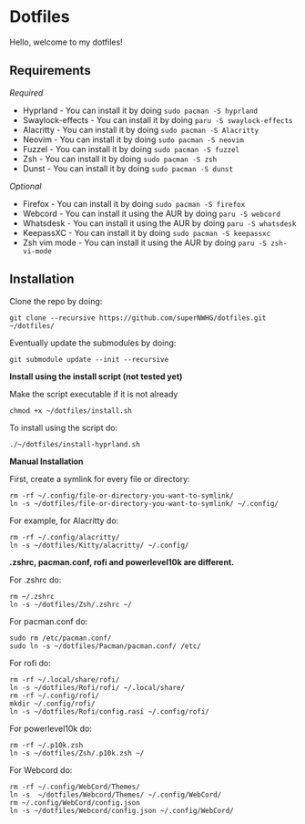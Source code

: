 # Dotfiles

Hello, welcome to my dotfiles!

## **Requirements**

_Required_

- Hyprland -
  You can install it by doing `sudo pacman -S hyprland`
- Swaylock-effects -
  You can install it by doing `paru -S swaylock-effects`
- Alacritty -
  You can install it by doing `sudo pacman -S Alacritty`
- Neovim -
  You can install it by doing `sudo pacman -S neovim`
- Fuzzel -
  You can install it by doing `sudo pacman -S fuzzel`
- Zsh -
  You can install it by doing `sudo pacman -S zsh`
- Dunst -
  You can install it by doing `sudo pacman -S dunst`

_Optional_

- Firefox -
  You can install it by doing `sudo pacman -S firefox`
- Webcord -
  You can install it using the AUR by doing `paru -S webcord`
- Whatsdesk -
  You can install it using the AUR by doing `paru -S whatsdesk`
- KeepassXC -
  You can install it by doing `sudo pacman -S keepassxc`
- Zsh vim mode -
  You can install it using the AUR by doing `paru -S zsh-vi-mode`

## **Installation**

Clone the repo by doing:

```shell
git clone --recursive https://github.com/superNWHG/dotfiles.git ~/dotfiles/
```

Eventually update the submodules by doing:

```shell
git submodule update --init --recursive
```

**Install using the install script (not tested yet)**

Make the script executable if it is not already

```shell
chmod +x ~/dotfiles/install.sh
```

To install using the script do:

```shell
./~/dotfiles/install-hyprland.sh
```

**Manual Installation**

First, create a symlink for every file or directory:

```shell
rm -rf ~/.config/file-or-directory-you-want-to-symlink/
ln -s ~/dotfiles/file-or-directory-you-want-to-symlink/ ~/.config/
```

For example, for Alacritty do:

```shell
rm -rf ~/.config/alacritty/
ln -s ~/dotfiles/Kitty/alacritty/ ~/.config/
```

**.zshrc, pacman.conf, rofi and powerlevel10k are different.**

For .zshrc do:

```shell
rm ~/.zshrc
ln -s ~/dotfiles/Zsh/.zshrc ~/
```

For pacman.conf do:

```shell
sudo rm /etc/pacman.conf/
sudo ln -s ~/dotfiles/Pacman/pacman.conf/ /etc/
```

For rofi do:

```shell
rm -rf ~/.local/share/rofi/
ln -s ~/dotfiles/Rofi/rofi/ ~/.local/share/
rm -rf ~/.config/rofi/
mkdir ~/.config/rofi/
ln -s ~/dotfiles/Rofi/config.rasi ~/.config/rofi/
```

For powerlevel10k do:

```shell
rm -rf ~/.p10k.zsh
ln -s ~/dotfiles/Zsh/.p10k.zsh ~/
```

For Webcord do:

```shell
rm -rf ~/.config/WebCord/Themes/
ln -s  ~/dotfiles/Webcord/Themes/ ~/.config/WebCord/
rm ~/.config/WebCord/config.json
ln -s ~/dotfiles/Webcord/config.json ~/.config/WebCord/
```
